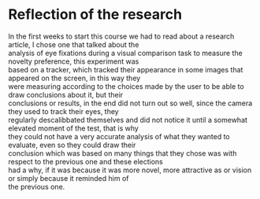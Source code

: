 # Reflection of the research   
In the first weeks to start this course we had to read about a research article, I chose one that talked about the   
analysis of eye fixations during a visual comparison task to measure the novelty preference, this experiment was   
based on a tracker, which tracked their appearance in some images that appeared on the screen, in this way they   
were measuring according to the choices made by the user to be able to draw conclusions about it, but their   
conclusions or results, in the end did not turn out so well, since the camera they used to track their eyes, they   
regularly descalibbated themselves and did not notice it until a somewhat elevated moment of the test, that is why   
they could not have a very accurate analysis of what they wanted to evaluate, even so they could draw their   
conclusion which was based on many things that they chose was with respect to the previous one and these elections   
had a why, if it was because it was more novel, more attractive as or vision or simply because it reminded him of   
the previous one.
